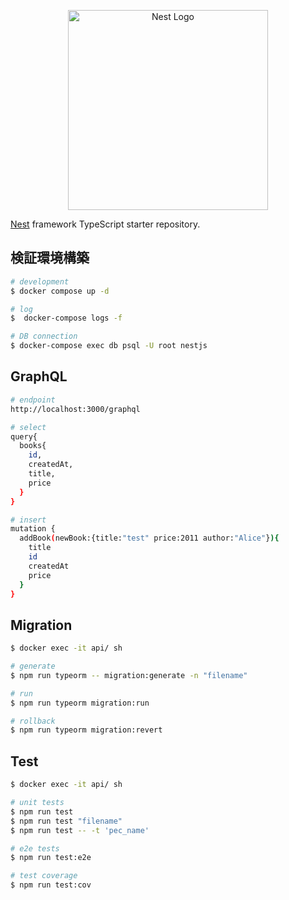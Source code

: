 <p align="center">
  <a href="http://nestjs.com/" target="blank"><img src="https://nestjs.com/img/logo_text.svg" width="320" alt="Nest Logo" /></a>
</p>

[circleci-image]: https://img.shields.io/circleci/build/github/nestjs/nest/master?token=abc123def456
[circleci-url]: https://circleci.com/gh/nestjs/nest


[Nest](https://github.com/nestjs/nest) framework TypeScript starter repository.



## 検証環境構築

```bash
# development
$ docker compose up -d

# log
$  docker-compose logs -f

# DB connection
$ docker-compose exec db psql -U root nestjs
```

## GraphQL
```bash
# endpoint
http://localhost:3000/graphql

# select
query{
  books{
    id,
    createdAt,
    title,
    price
  }
}

# insert
mutation {
  addBook(newBook:{title:"test" price:2011 author:"Alice"}){
    title
    id
    createdAt
    price
  }
}


```

## Migration

```bash
$ docker exec -it api/ sh

# generate
$ npm run typeorm -- migration:generate -n "filename"

# run
$ npm run typeorm migration:run

# rollback
$ npm run typeorm migration:revert

```


## Test

```bash
$ docker exec -it api/ sh

# unit tests 
$ npm run test 
$ npm run test "filename" 
$ npm run test -- -t 'pec_name' 

# e2e tests
$ npm run test:e2e

# test coverage
$ npm run test:cov
```
